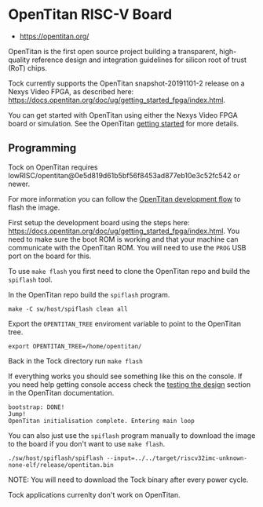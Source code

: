 OpenTitan RISC-V Board
=================

- https://opentitan.org/

OpenTitan is the first open source project building a transparent, high-quality reference design and integration guidelines for silicon root of trust (RoT) chips.

Tock currently supports the OpenTitan snapshot-20191101-2 release on a Nexys Video FPGA, as described here: https://docs.opentitan.org/doc/ug/getting_started_fpga/index.html.

You can get started with OpenTitan using either the Nexys Video FPGA board or simulation. See the OpenTitan [getting started](https://docs.opentitan.org/doc/ug/getting_started/index.html) for more details.

Programming
-----------

Tock on OpenTitan requires lowRISC/opentitan@0e5d819d61b5bf56f8453ad877eb10e3c52fc542 or newer.

For more information you can follow the [OpenTitan development flow](https://docs.opentitan.org/doc/ug/getting_started_fpga/index.html#testing-the-demo-design) to flash the image.

First setup the development board using the steps here: https://docs.opentitan.org/doc/ug/getting_started_fpga/index.html. You need to make sure the boot ROM is working and that your machine can communicate with the OpenTitan ROM. You will need to use the `PROG` USB port on the board for this.

To use `make flash` you first need to clone the OpenTitan repo and build the `spiflash` tool.

In the OpenTitan repo build the `spiflash` program.

```shell
make -C sw/host/spiflash clean all
```

Export the `OPENTITAN_TREE` enviroment variable to point to the OpenTitan tree.

```shell
export OPENTITAN_TREE=/home/opentitan/
```

Back in the Tock directory run `make flash`

If everything works you should see something like this on the console. If you need help getting console access check the [testing the design](https://docs.opentitan.org/doc/ug/getting_started_fpga/index.html#testing-the-demo-design) section in the OpenTitan documentation.

```
bootstrap: DONE!
Jump!
OpenTitan initialisation complete. Entering main loop
```

You can also just use the `spiflash` program manually to download the image to the board if you don't want to use `make flash`.

```shell
./sw/host/spiflash/spiflash --input=../../target/riscv32imc-unknown-none-elf/release/opentitan.bin
```

NOTE: You will need to download the Tock binary after every power cycle.

Tock applications currenlty don't work on OpenTitan.
